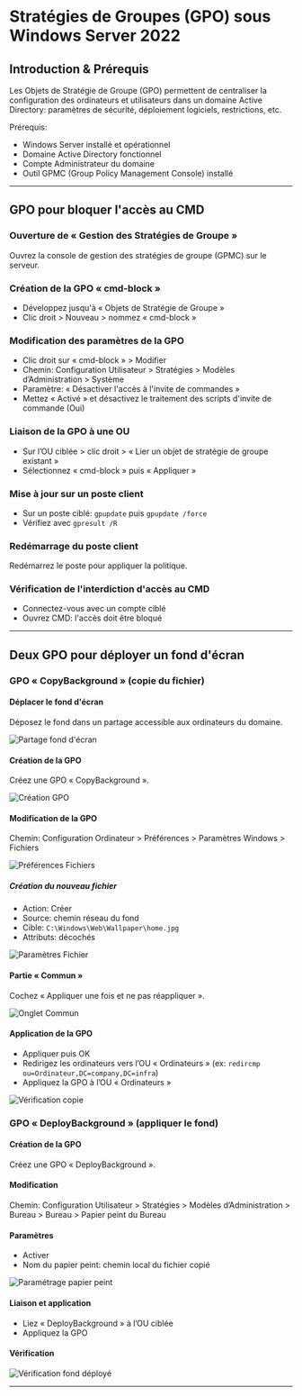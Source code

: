 # Stratégies de Groupes (GPO) sous Windows Server 2022

## Introduction & Prérequis

Les Objets de Stratégie de Groupe (GPO) permettent de centraliser la configuration des ordinateurs et utilisateurs dans un domaine Active Directory: paramètres de sécurité, déploiement logiciels, restrictions, etc.

Prérequis:
- Windows Server installé et opérationnel
- Domaine Active Directory fonctionnel
- Compte Administrateur du domaine
- Outil GPMC (Group Policy Management Console) installé

---

## GPO pour bloquer l'accès au CMD

### Ouverture de « Gestion des Stratégies de Groupe »

Ouvrez la console de gestion des stratégies de groupe (GPMC) sur le serveur.

### Création de la GPO « cmd-block »

- Développez jusqu'à « Objets de Stratégie de Groupe »
- Clic droit > Nouveau > nommez « cmd-block »

### Modification des paramètres de la GPO

- Clic droit sur « cmd-block » > Modifier
- Chemin: Configuration Utilisateur > Stratégies > Modèles d’Administration > Système
- Paramètre: « Désactiver l'accès à l'invite de commandes »
- Mettez « Activé » et désactivez le traitement des scripts d'invite de commande (Oui)

### Liaison de la GPO à une OU

- Sur l’OU ciblée > clic droit > « Lier un objet de stratégie de groupe existant »
- Sélectionnez « cmd-block » puis « Appliquer »

### Mise à jour sur un poste client

- Sur un poste ciblé: `gpupdate` puis `gpupdate /force`
- Vérifiez avec `gpresult /R`

### Redémarrage du poste client

Redémarrez le poste pour appliquer la politique.

### Vérification de l'interdiction d'accès au CMD

- Connectez-vous avec un compte ciblé
- Ouvrez CMD: l'accès doit être bloqué

---

## Deux GPO pour déployer un fond d'écran

### GPO « CopyBackground » (copie du fichier)

#### Déplacer le fond d'écran

Déposez le fond dans un partage accessible aux ordinateurs du domaine.

![Partage fond d'écran](../../assets/gpo-windows-server/gpoback1.png)

#### Création de la GPO

Créez une GPO « CopyBackground ».

![Création GPO](../../assets/gpo-windows-server/gpoback2png.png)

#### Modification de la GPO

Chemin: Configuration Ordinateur > Préférences > Paramètres Windows > Fichiers

![Préférences Fichiers](../../assets/gpo-windows-server/gpoback3.png)

##### Création du nouveau fichier

- Action: Créer
- Source: chemin réseau du fond
- Cible: `C:\Windows\Web\Wallpaper\home.jpg`
- Attributs: décochés

![Paramètres Fichier](../../assets/gpo-windows-server/gpoback4.png)

#### Partie « Commun »

Cochez « Appliquer une fois et ne pas réappliquer ».

![Onglet Commun](../../assets/gpo-windows-server/gpoback5.png)

#### Application de la GPO

- Appliquer puis OK
- Redirigez les ordinateurs vers l’OU « Ordinateurs » (ex: `redircmp ou=Ordinateur,DC=company,DC=infra`)
- Appliquez la GPO à l’OU « Ordinateurs »

![Vérification copie](../../assets/gpo-windows-server/gpoback6.png)

### GPO « DeployBackground » (appliquer le fond)

#### Création de la GPO

Créez une GPO « DeployBackground ».

#### Modification

Chemin: Configuration Utilisateur > Stratégies > Modèles d’Administration > Bureau > Bureau > Papier peint du Bureau

#### Paramètres

- Activer
- Nom du papier peint: chemin local du fichier copié

![Paramétrage papier peint](../../assets/gpo-windows-server/gpoback7.png)

#### Liaison et application

- Liez « DeployBackground » à l’OU ciblée
- Appliquez la GPO

#### Vérification

![Vérification fond déployé](../../assets/gpo-windows-server/gpoback8.png)

---




